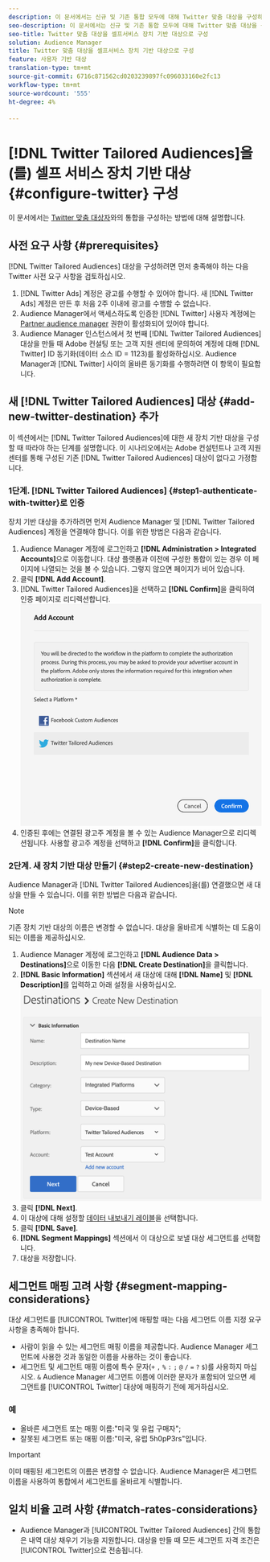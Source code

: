 ```yaml
---
description: 이 문서에서는 신규 및 기존 통합 모두에 대해 Twitter 맞춤 대상을 구성하는 방법에 대해 설명합니다.
seo-description: 이 문서에서는 신규 및 기존 통합 모두에 대해 Twitter 맞춤 대상을 구성하는 방법에 대해 설명합니다.
seo-title: Twitter 맞춤 대상을 셀프서비스 장치 기반 대상으로 구성
solution: Audience Manager
title: Twitter 맞춤 대상을 셀프서비스 장치 기반 대상으로 구성
feature: 사용자 기반 대상
translation-type: tm+mt
source-git-commit: 6716c871562cd0203239897fc096033160e2fc13
workflow-type: tm+mt
source-wordcount: '555'
ht-degree: 4%

---
```



# [!DNL Twitter Tailored Audiences]을(를) 셀프 서비스 장치 기반 대상 {#configure-twitter} 구성

이 문서에서는 [Twitter 맞춤 대상자](https://business.twitter.com/en/targeting/tailored-audiences.html)와의 통합을 구성하는 방법에 대해 설명합니다.

## 사전 요구 사항 {#prerequisites}

[!DNL Twitter Tailored Audiences] 대상을 구성하려면 먼저 충족해야 하는 다음 Twitter 사전 요구 사항을 검토하십시오.

1. [!DNL Twitter Ads] 계정은 광고를 수행할 수 있어야 합니다. 새 [!DNL Twitter Ads] 계정은 만든 후 처음 2주 이내에 광고를 수행할 수 없습니다.
2. Audience Manager에서 액세스하도록 인증한 [!DNL Twitter] 사용자 계정에는 [Partner audience manager](https://business.twitter.com/en/help/troubleshooting/multi-user-login-faq.html#accesslevels) 권한이 활성화되어 있어야 합니다.
3. Audience Manager 인스턴스에서 첫 번째 [!DNL Twitter Tailored Audiences] 대상을 만들 때 Adobe 컨설팅 또는 고객 지원 센터에 문의하여 계정에 대해 [!DNL Twitter] ID 동기화(데이터 소스 ID = 1123)를 활성화하십시오. Audience Manager과 [!DNL Twitter] 사이의 올바른 동기화를 수행하려면 이 항목이 필요합니다.

## 새 [!DNL Twitter Tailored Audiences] 대상 {#add-new-twitter-destination} 추가

이 섹션에서는 [!DNL Twitter Tailored Audiences]에 대한 새 장치 기반 대상을 구성할 때 따라야 하는 단계를 설명합니다. 이 시나리오에서는 Adobe 컨설턴트나 고객 지원 센터를 통해 구성된 기존 [!DNL Twitter Tailored Audiences] 대상이 없다고 가정합니다.

### 1단계. [!DNL Twitter Tailored Audiences] {#step1-authenticate-with-twitter}로 인증

장치 기반 대상을 추가하려면 먼저 Audience Manager 및 [!DNL Twitter Tailored Audiences] 계정을 연결해야 합니다. 이를 위한 방법은 다음과 같습니다.

1. Audience Manager 계정에 로그인하고 **[!DNL Administration > Integrated Accounts]**&#x200B;으로 이동합니다. 대상 플랫폼과 이전에 구성한 통합이 있는 경우 이 페이지에 나열되는 것을 볼 수 있습니다. 그렇지 않으면 페이지가 비어 있습니다.
1. 클릭 **[!DNL Add Account]**.
1. [!DNL Twitter Tailored Audiences]을 선택하고 **[!DNL Confirm]**&#x200B;을 클릭하여 인증 페이지로 리디렉션합니다.                     ![통합 플랫폼](assets/dbd-integrated-platforms.png)
1. 인증된 후에는 연결된 광고주 계정을 볼 수 있는 Audience Manager으로 리디렉션됩니다. 사용할 광고주 계정을 선택하고 **[!DNL Confirm]**&#x200B;을 클릭합니다.

### 2단계. 새 장치 기반 대상 만들기 {#step2-create-new-destination}

Audience Manager과 [!DNL Twitter Tailored Audiences]을(를) 연결했으면 새 대상을 만들 수 있습니다. 이를 위한 방법은 다음과 같습니다.

>[!NOTE]
>
>기존 장치 기반 대상의 이름은 변경할 수 없습니다. 대상을 올바르게 식별하는 데 도움이 되는 이름을 제공하십시오.

1. Audience Manager 계정에 로그인하고 **[!DNL Audience Data > Destinations]**&#x200B;으로 이동한 다음 **[!DNL Create Destination]**&#x200B;을 클릭합니다.
1. **[!DNL Basic Information]** 섹션에서 새 대상에 대해 **[!DNL Name]** 및 **[!DNL Description]**&#x200B;를 입력하고 아래 설정을 사용하십시오.![설치](assets/dbd-new-basic.png)
1. 클릭 **[!DNL Next]**.
1. 이 대상에 대해 설정할 [데이터 내보내기 레이블](/help/using/features/data-export-controls.md#controls-labels)을 선택합니다.
1. 클릭 **[!DNL Save]**.
1. **[!DNL Segment Mappings]** 섹션에서 이 대상으로 보낼 대상 세그먼트를 선택합니다.
1. 대상을 저장합니다.

## 세그먼트 매핑 고려 사항 {#segment-mapping-considerations}

대상 세그먼트를 [!UICONTROL Twitter]에 매핑할 때는 다음 세그먼트 이름 지정 요구 사항을 충족해야 합니다.

* 사람이 읽을 수 있는 세그먼트 매핑 이름을 제공합니다. Audience Manager 세그먼트에 사용한 것과 동일한 이름을 사용하는 것이 좋습니다.
* 세그먼트 및 세그먼트 매핑 이름에 특수 문자(`+` `,` `%` `:` `;` `@` `/` `=` `?` `$`)를 사용하지 마십시오. `&` Audience Manager 세그먼트 이름에 이러한 문자가 포함되어 있으면 세그먼트를 [!UICONTROL Twitter] 대상에 매핑하기 전에 제거하십시오.

### 예

* 올바른 세그먼트 또는 매핑 이름:&quot;미국 및 유럽 구매자&quot;;
* 잘못된 세그먼트 또는 매핑 이름:&quot;미국, 유럽 5h0pP3rs&quot;입니다.

>[!IMPORTANT]
>
>이미 매핑된 세그먼트의 이름은 변경할 수 없습니다. Audience Manager은 세그먼트 이름을 사용하여 통합에서 세그먼트를 올바르게 식별합니다.

## 일치 비율 고려 사항 {#match-rates-considerations}

* Audience Manager과 [!UICONTROL Twitter Tailored Audiences] 간의 통합은 내역 대상 채우기 기능을 지원합니다. 대상을 만들 때 모든 세그먼트 자격 조건은 [!UICONTROL Twitter]으로 전송됩니다.
